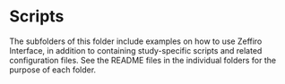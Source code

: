 # Scripts

The subfolders of this folder include examples on how to use Zeffiro
Interface, in addition to containing study-specific scripts and related
configuration files. See the README files in the individual folders for the
purpose of each folder.
